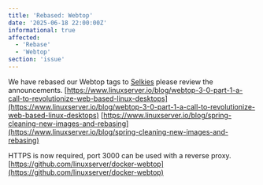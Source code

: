 ```yaml
---
title: 'Rebased: Webtop'
date: '2025-06-18 22:00:00Z'
informational: true
affected:
  - 'Rebase'
  - 'Webtop'
section: 'issue'
---
```

We have rebased our Webtop tags to [Selkies](https://github.com/selkies-project/selkies) please review the announcements.
[https://www.linuxserver.io/blog/webtop-3-0-part-1-a-call-to-revolutionize-web-based-linux-desktops](https://www.linuxserver.io/blog/webtop-3-0-part-1-a-call-to-revolutionize-web-based-linux-desktops)
[https://www.linuxserver.io/blog/spring-cleaning-new-images-and-rebasing](https://www.linuxserver.io/blog/spring-cleaning-new-images-and-rebasing)

HTTPS is now required, port 3000 can be used with a reverse proxy.
[https://github.com/linuxserver/docker-webtop](https://github.com/linuxserver/docker-webtop)
